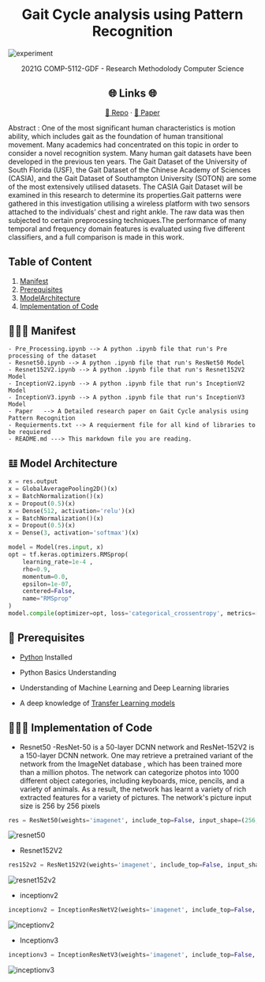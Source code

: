 <p align="center">
  <a href="https://github.com/dhyan1999/CASIA-B-GaitAnalysis" title="Gait Analysis">
  </a>
</p>
<h1 align="center"> Gait Cycle analysis using Pattern Recognition </h1>

![experiment](image/experiment.png)
<p align="center">2021G COMP-5112-GDF - Research Methodolody Computer Science</p>

<h2 align="center">🌐 Links 🌐</h2>
<p align="center">
    <a href="https://github.com/dhyan1999/CASIA-B-GaitAnalysis" title="Gait Analysis">📂 Repo</a>
    ·
    <a href="https://github.com/dhyan1999/CASIA-B-GaitAnalysis/blob/main/Paper/PR_Proposal.pdf" title="Gait Analysis">📄 Paper</a>
</p>

Abstract : One of the most significant human characteristics is motion ability, which includes gait as the foundation of human transitional movement. 
Many academics had concentrated on this topic in order to consider a novel recognition system. Many human gait datasets have been developed in the previous ten years. 
The Gait Dataset of the University of South Florida (USF), the Gait Dataset of the Chinese Academy of Sciences (CASIA), and the Gait Dataset of Southampton University (SOTON) are some of the most extensively utilised datasets.
The CASIA Gait Dataset will be examined in this research to determine its properties.Gait patterns were gathered in this investigation utilising a wireless platform with two sensors attached to the individuals’ chest and right ankle.
The raw data was then subjected to certain preprocessing techniques.The performance of many temporal and frequency domain features is evaluated using five different classifiers, and a full comparison is made in this work.

## Table of Content

1. [Manifest](#-manifest)
2. [Prerequisites](#-prerequisites)
3. [ModelArchitecture](#-model-architecture)
4. [Implementation of Code](##-implementation-of-code)


## 🧑🏻‍🏫 Manifest

```
- Pre_Processing.ipynb --> A python .ipynb file that run's Pre processing of the dataset
- Resnet50.ipynb --> A python .ipynb file that run's ResNet50 Model
- Resnet152V2.ipynb --> A python .ipynb file that run's Resnet152V2 Model
- InceptionV2.ipynb --> A python .ipynb file that run's InceptionV2 Model
- InceptionV3.ipynb --> A python .ipynb file that run's InceptionV3 Model
- Paper   --> A Detailed research paper on Gait Cycle analysis using Pattern Recognition
- Requierments.txt --> A requierment file for all kind of libraries to be requiered
- README.md ---> This markdown file you are reading.
```

## 𝌭 Model Architecture

```py
x = res.output 
x = GlobalAveragePooling2D()(x)
x = BatchNormalization()(x)
x = Dropout(0.5)(x)
x = Dense(512, activation='relu')(x)
x = BatchNormalization()(x)
x = Dropout(0.5)(x)
x = Dense(3, activation='softmax')(x)

model = Model(res.input, x) 
opt = tf.keras.optimizers.RMSprop(
    learning_rate=1e-4 ,
    rho=0.9,
    momentum=0.0,
    epsilon=1e-07,
    centered=False,
    name="RMSprop"
)
model.compile(optimizer=opt, loss='categorical_crossentropy', metrics=['accuracy']) 
```

## 🤔 Prerequisites

- [Python](https://www.python.org/ "Python") Installed

- Python Basics Understanding

- Understanding of Machine Learning and Deep Learning libraries

- A deep knowledge of [Transfer Learning models](https://keras.io/api/applications/)

## 👨🏻‍💻 Implementation of Code

- Resnet50
-ResNet-50 is a 50-layer DCNN network and ResNet-152V2 is a 150-layer DCNN network. One may retrieve a pretrained variant of the network from the ImageNet database , which has been trained more than a million photos. The network can categorize photos into 1000 different object categories, including keyboards, mice, pencils, and a variety of animals. As a result, the network has learnt a variety of rich extracted features for a variety of pictures. The network's picture input size is 256 by 256 pixels

```py
res = ResNet50(weights='imagenet', include_top=False, input_shape=(256, 256, 3))
```
![resnet50](image/resnet50.jpeg)

- Resnet152V2

```py
res152v2 = ResNet152V2(weights='imagenet', include_top=False, input_shape=(256, 256, 3))
```
![resnet152v2](image/resnet152v2.jpeg)

- inceptionv2

```py
inceptionv2 = InceptionResNetV2(weights='imagenet', include_top=False, input_shape=(256, 256, 3)) 
```
![inceptionv2](image/inceptionv2.jpeg)

- Inceptionv3

```py
inceptionv3 = InceptionResNetV3(weights='imagenet', include_top=False, input_shape=(256, 256, 3)) 
```
![inceptionv3](image/inceptionv3.jpeg)


